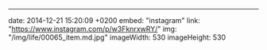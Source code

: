 ---
date: 2014-12-21 15:20:09 +0200
embed: "instagram"
link: "https://www.instagram.com/p/w3FknrxwRY/"
img: "/img/life/00065_item.md.jpg"
imageWidth: 530
imageHeight: 530
